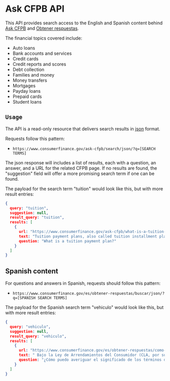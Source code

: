 # Ask CFPB API

This API provides search access to the English and Spanish content behind [Ask CFPB](https://www.consumerfinance.gov/ask-cfpb/) and [Obtener respuestas](https://www.consumerfinance.gov/es/obtener-respuestas/).

The financial topics covered include:

- Auto loans
- Bank accounts and services
- Credit cards
- Credit reports and scores
- Debt collection
- Families and money
- Money transfers
- Mortgages
- Payday loans
- Prepaid cards
- Student loans

## `Usage`
The API is a read-only resource that delivers search results in [json](https://www.json.org/) format.

Requests follow this pattern:

- `https://www.consumerfinance.gov/ask-cfpb/search/json/?q=[SEARCH TERMS]`

The json response will includes a list of results, each with a question, an answer, and a URL for the related CFPB page.
If no results are found, the "suggestion" field will offer a more promising search term if one can be found.


The payload for the search term "tuition" would look like this, but with more result entries:

```json
{
  query: "tuition",
  suggestion: null,
  result_query: "tuition",
  results: [
    {
      url: "https://www.consumerfinance.gov/ask-cfpb/what-is-a-tuition-payment-plan-en-563/",
      text: "Tuition payment plans, also called tuition installment plans, are short-term (12 months or less) payment plans that split your college bills into equal monthly payments. Tuition installment plans can be an alternative to student loans if you can afford to pay tuition, just not in a lump sum at the start of the semester or quarter. These payment plans do not generally charge interest, but they may have up-front fees. What is a tuition payment plan?",
      question: "What is a tuition payment plan?"
    }
  ]
}
```

## Spanish content

For questions and answers in Spanish, requests should follow this pattern:

- `https://www.consumerfinance.gov/es/obtener-respuestas/buscar/json/?q=[SPANISH SEARCH TERMS]`

The payload for the Spanish search term "vehiculo" would look like this, but with more result entries:

```json
{
  query: "vehiculo",
  suggestion: null,
  result_query: "vehiculo",
  results: [
    {
      url: "https://www.consumerfinance.gov/es/obtener-respuestas/como-puedo-averiguar-el-significado-de-los-terminos-de-mi-contrato-de-leasing-es-2047/",
      text: " Bajo la Ley de Arrendamientos del Consumidor (CLA, por sus siglas en inglés), la persona o compañía de quien usted hace el leasing de un vehículo, conocida como el "arrendador", deberá informar por escrito ciertos costos y plazos si el leasing es de más de cuatro meses y si cumple con otros requisitos. La mayoría de los arrendamientos de vehículos está sujeta a la CLA. Los siguientes materiales le pueden ayudar a entender los términos de su contrato de leasing. En el sitio web Comprenda cómo funciona la financiación de vehículos de la Comisión Federal de Comercio se ofrece la siguiente información en español: Antes de comprar un vehículo o hacer un leasing ¿Debería hacer un leasing para un vehículo? Glosario de términos específicos Más información en español de GobiernoUSA.gov: Consejos para comprar un auto usado: Arrendamiento con derecho a compra o “leasing”     Bajo la Ley de Arrendamientos del Consumidor (CLA, por sus siglas en ingles), la persona o compania de quien usted hace el leasing de un vehiculo, conocida como el "arrendador", debera informar por escrito ciertos costos y plazos si el leasing es de mas de cuatro meses y si cumple con otros requisitos. La mayoria de los arrendamientos de vehiculos esta sujeta a la CLA. Los siguientes materiales le pueden ayudar a entender los terminos de su contrato de leasing. En el sitio web Comprenda como funciona la financiacion de vehiculos de la Comision Federal de Comercio se ofrece la siguiente informacion en espanol: Antes de comprar un vehiculo o hacer un leasing Deberia hacer un leasing para un vehiculo? Glosario de terminos especificos Mas informacion en espanol de GobiernoUSA.gov: Consejos para comprar un auto usado: Arrendamiento con derecho a compra o leasing ¿Cómo puedo averiguar el significado de los términos de mi contrato de leasing? Como puedo averiguar el significado de los terminos de mi contrato de leasing?",
      question: "¿Cómo puedo averiguar el significado de los términos de mi contrato de leasing?"
    }
  ]
}
```
